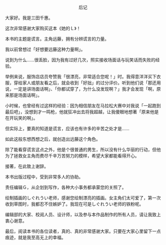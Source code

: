 <p align="center">后记</p>

大家好。我是三田千惠。

这次非常感谢大家购买这本《她的Ｌ》！

本书的主题是谎言。主角远藤，拥有分辨谎言的力量。

我以前曾想过「好想要远藤这种力量啊」。

说到为什么……很丢脸，因为我有过好几次，照实接收场面话与玩笑话而失败的经验。

举例来说，服饰店店员夸赞我「很漂亮，非常适合您呢！」时。我得意洋洋买下衣服，穿给家人或朋友看之后，就会收到「好拙」的过分评价。听到他们说「那还用说，一定是讲场面话啊」、「你都试穿了，为什么没发现啊？」我才会发现「啊，原来那是场面话啊」。

小时候，也曾经有过这样的经验：因为相信朋友在马拉松大赛中对我说「一起跑到最后吧」，没想到才一鸣枪，他就狂冲出去将我超越，让我傻眼地想著「原来他是在开玩笑的啊」。

但实际上，要真的知道是谎言，应该也有许多的辛苦之处才是……

如此这般东想西想之后，就创造出远藤这个角色。

除了能看穿谎言这点之外，他是个很普通的男生，所以没有什么华丽的行动，但他为了拯救女主角而费尽千辛万苦努力的模样，希望大家都能看得开心。

接著，在此致上谢辞。

本书出版过程中，受到非常多人的协助。

责任编辑Ｇ，从企划到写作，各种大小事务都承蒙您的关照了。

绘制插画的しぐれうい老师，感谢您绘制漂亮的插画。女主角们太可爱了，第一次收到草图时，我都忍不住嫉妒了。我现在可是しぐれうい老师的铁粉呢。

编辑部的大家、校阅人员、设计师，以及参与本作品制作的所有人员，请让我致上衷心谢意。

最后，阅读本书的各位读者，真的、真的非常感谢大家。只要在大家心里留下一点痕迹，就是我至高无上的幸福。

